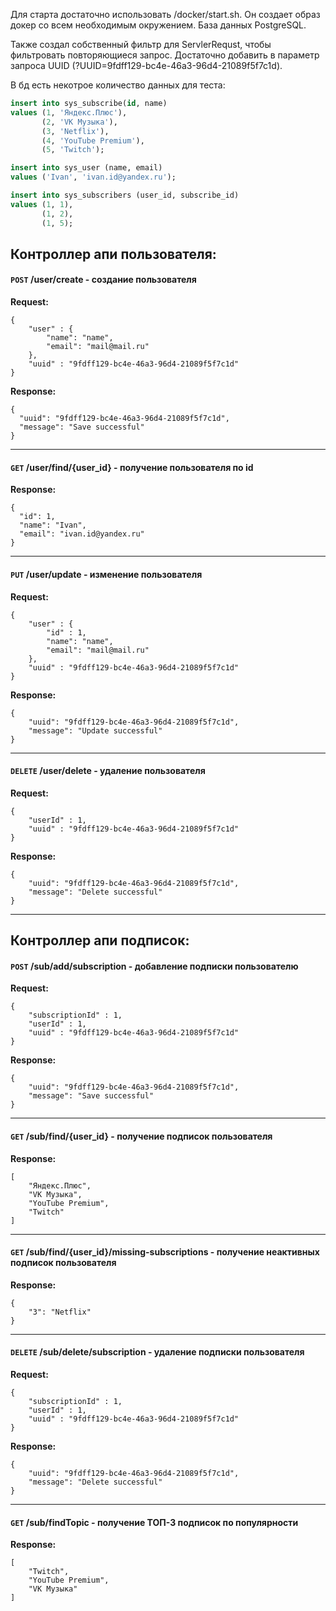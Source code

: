Для старта достаточно использовать /docker/start.sh. Он создает образ докер со всем 
необходимым окружением. База данных PostgreSQL.

Также создал собственный фильтр для ServlerRequst, чтобы фильтровать повторяющиеся запрос.
Достаточно добавить в параметр запроса UUID (?UUID=9fdff129-bc4e-46a3-96d4-21089f5f7c1d).

В бд есть некотрое количество данных для теста:
```sql
insert into sys_subscribe(id, name)
values (1, 'Яндекс.Плюс'),
       (2, 'VK Музыка'),
       (3, 'Netflix'),
       (4, 'YouTube Premium'),
       (5, 'Twitch');

insert into sys_user (name, email)
values ('Ivan', 'ivan.id@yandex.ru');

insert into sys_subscribers (user_id, subscribe_id)
values (1, 1),
       (1, 2),
       (1, 5);
```

Контроллер апи пользователя:
---

#### `POST` /user/create - создание пользователя

**Request:**
```json5
{
    "user" : {
        "name": "name",
        "email": "mail@mail.ru"
    },
    "uuid" : "9fdff129-bc4e-46a3-96d4-21089f5f7c1d"
}
```
**Response:**
```json5
{
  "uuid": "9fdff129-bc4e-46a3-96d4-21089f5f7c1d",
  "message": "Save successful"
}
```
---

#### `GET` /user/find/{user_id} - получение пользователя по id

**Response:**
```json5
{
  "id": 1,
  "name": "Ivan",
  "email": "ivan.id@yandex.ru"
}

```

---

#### `PUT` /user/update - изменение пользователя

**Request:**
```json5
{
    "user" : {
        "id" : 1,
        "name": "name",
        "email": "mail@mail.ru"
    },
    "uuid" : "9fdff129-bc4e-46a3-96d4-21089f5f7c1d"
}
```

**Response:**
```json5
{
    "uuid": "9fdff129-bc4e-46a3-96d4-21089f5f7c1d",
    "message": "Update successful"
}
```

---

#### `DELETE` /user/delete - удаление пользователя

**Request:**
```json5
{
    "userId" : 1,
    "uuid" : "9fdff129-bc4e-46a3-96d4-21089f5f7c1d"
}
```

**Response:**

```json5
{
    "uuid": "9fdff129-bc4e-46a3-96d4-21089f5f7c1d",
    "message": "Delete successful"
}
```

---

Контроллер апи подписок:
---

#### `POST` /sub/add/subscription - добавление подписки пользователю

**Request:**
```json5
{
    "subscriptionId" : 1,
    "userId" : 1,
    "uuid" : "9fdff129-bc4e-46a3-96d4-21089f5f7c1d"
}
```
**Response:**
```json5
{
    "uuid": "9fdff129-bc4e-46a3-96d4-21089f5f7c1d",
    "message": "Save successful"
}
```

---

#### `GET` /sub/find/{user_id} - получение подписок пользователя

**Response:**
```json5
[
    "Яндекс.Плюс",
    "VK Музыка",
    "YouTube Premium",
    "Twitch"
]
```

---

#### `GET` /sub/find/{user_id}/missing-subscriptions - получение неактивных подписок пользователя

**Response:**
```json5
{
    "3": "Netflix"
}
```

---

#### `DELETE` /sub/delete/subscription - удаление подписки пользователя

**Request:**
```json5
{
    "subscriptionId" : 1,
    "userId" : 1,
    "uuid" : "9fdff129-bc4e-46a3-96d4-21089f5f7c1d"
}
```
**Response:**
```json5
{
    "uuid": "9fdff129-bc4e-46a3-96d4-21089f5f7c1d",
    "message": "Delete successful"
}
```
---

#### `GET` /sub/findTopic - получение ТОП-3 подписок по популярности

**Response:**
```json5
[
    "Twitch",
    "YouTube Premium",
    "VK Музыка"
]
```
